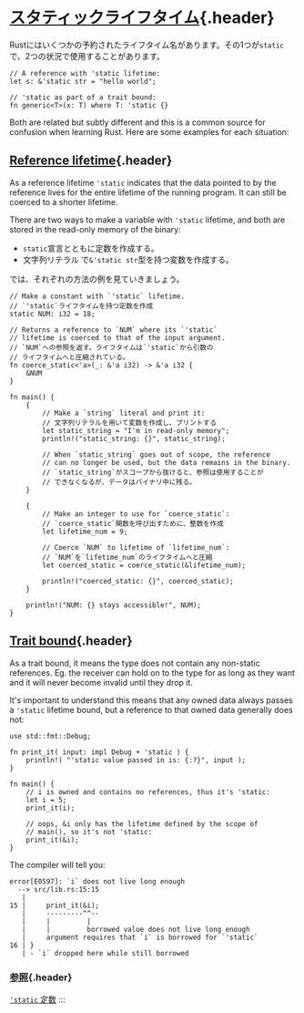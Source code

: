 # [スタティックライフタイム](#スタティックライフタイム){.header}

Rustにはいくつかの予約されたライフタイム名があります。その1つが`static`で、2つの状況で使用することがあります。

    // A reference with 'static lifetime:
    let s: &'static str = "hello world";

    // 'static as part of a trait bound:
    fn generic<T>(x: T) where T: 'static {}

Both are related but subtly different and this is a common source for
confusion when learning Rust. Here are some examples for each situation:

## [Reference lifetime](#reference-lifetime){.header}

As a reference lifetime `'static` indicates that the data pointed to by
the reference lives for the entire lifetime of the running program. It
can still be coerced to a shorter lifetime.

There are two ways to make a variable with `'static` lifetime, and both
are stored in the read-only memory of the binary:

-   `static`宣言とともに定数を作成する。
-   文字列リテラル で`&'static str`型を持つ変数を作成する。

では、それぞれの方法の例を見ていきましょう。

    // Make a constant with `'static` lifetime.
    // `'static`ライフタイムを持つ定数を作成
    static NUM: i32 = 18;

    // Returns a reference to `NUM` where its `'static`
    // lifetime is coerced to that of the input argument.
    // `NUM`への参照を返す。ライフタイムは`'static`から引数の
    // ライフタイムへと圧縮されている。
    fn coerce_static<'a>(_: &'a i32) -> &'a i32 {
        &NUM
    }

    fn main() {
        {
            // Make a `string` literal and print it:
            // 文字列リテラルを用いて変数を作成し、プリントする
            let static_string = "I'm in read-only memory";
            println!("static_string: {}", static_string);

            // When `static_string` goes out of scope, the reference
            // can no longer be used, but the data remains in the binary.
            // `static_string`がスコープから抜けると、参照は使用することが
            // できなくなるが、データはバイナリ中に残る。
        }

        {
            // Make an integer to use for `coerce_static`:
            // `coerce_static`関数を呼び出すために、整数を作成
            let lifetime_num = 9;

            // Coerce `NUM` to lifetime of `lifetime_num`:
            // `NUM`を`lifetime_num`のライフタイムへと圧縮
            let coerced_static = coerce_static(&lifetime_num);

            println!("coerced_static: {}", coerced_static);
        }

        println!("NUM: {} stays accessible!", NUM);
    }

## [Trait bound](#trait-bound){.header}

As a trait bound, it means the type does not contain any non-static
references. Eg. the receiver can hold on to the type for as long as they
want and it will never become invalid until they drop it.

It\'s important to understand this means that any owned data always
passes a `'static` lifetime bound, but a reference to that owned data
generally does not:

    use std::fmt::Debug;

    fn print_it( input: impl Debug + 'static ) {
        println!( "'static value passed in is: {:?}", input );
    }

    fn main() {
        // i is owned and contains no references, thus it's 'static:
        let i = 5;
        print_it(i);

        // oops, &i only has the lifetime defined by the scope of
        // main(), so it's not 'static:
        print_it(&i);
    }

The compiler will tell you:

``` ignore
error[E0597]: `i` does not live long enough
  --> src/lib.rs:15:15
   |
15 |     print_it(&i);
   |     ---------^^--
   |     |         |
   |     |         borrowed value does not live long enough
   |     argument requires that `i` is borrowed for `'static`
16 | }
   | - `i` dropped here while still borrowed
```

### [参照](#参照){.header}

[`'static` 定数](../../custom_types/constants.html)
:::

